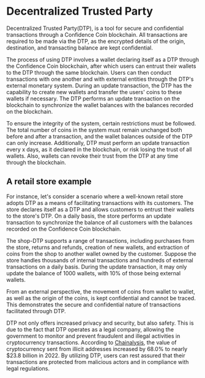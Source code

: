 # Decentralized Trusted Party

Decentralized Trusted Party(DTP), is a tool for secure and confidential transactions through a Confidence Coin blockchain. All transactions are required to be made via the DTP, as the encrypted details of the origin, destination, and transacting balance are kept confidential.

The process of using DTP involves a wallet declaring itself as a DTP through the Confidence Coin blockchain, after which users can entrust their wallets to the DTP through the same blockchain. Users can then conduct transactions with one another and with external entities through the DTP's external monetary system. During an update transaction, the DTP has the capability to create new wallets and transfer the users' coins to these wallets if necessary. The DTP performs an update transaction on the blockchain to synchronize the wallet balances with the balances recorded on the blockchain. 

To ensure the integrity of the system, certain restrictions must be followed. The total number of coins in the system must remain unchanged both before and after a transaction, and the wallet balances outside of the DTP can only increase. Additionally, DTP must perform an update transaction every x days, as it declared in the blockchain, or risk losing the trust of all wallets. Also, wallets can revoke their trust from the DTP at any time through the blockchain.

## A retail store example
For instance, let's consider a scenario where a well-known retail store adopts DTP as a means of facilitating transactions with its customers. The store declares itself as a DTP and allows customers to entrust their wallets to the store's DTP. On a daily basis, the store performs an update transaction to synchronize the balance of all customers with the balances recorded on the Confidence Coin blockchain.

The shop-DTP supports a range of transactions, including purchases from the store, returns and refunds, creation of new wallets, and extraction of coins from the shop to another wallet owned by the customer. Suppose the store handles thousands of internal transactions and hundreds of external transactions on a daily basis. During the update transaction, it may only update the balance of 1000 wallets, with 10% of those being external wallets.

From an external perspective, the movement of coins from wallet to wallet, as well as the origin of the coins, is kept confidential and cannot be traced. This demonstrates the secure and confidential nature of transactions facilitated through DTP.

DTP not only offers increased privacy and security, but also safety. This is due to the fact that DTP operates as a legal company, allowing the government to monitor and prevent fraudulent and illegal activities in cryptocurrency transactions. According to [Chainalysis](https://blog.chainalysis.com/reports/crypto-money-laundering-2022/#:~:text=Overall%2C%20illicit%20addresses%20sent%20nearly,funds%20sent%20from%20illicit%20addresses.), the value of cryptocurrency sent from illicit addresses increased by 68.0% to nearly $23.8 billion in 2022. By utilizing DTP, users can rest assured that their transactions are protected from malicious actors and in compliance with legal regulations.
